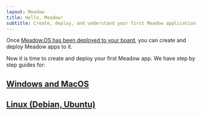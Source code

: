 ```yaml
---
layout: Meadow
title: Hello, Meadow!
subtitle: Create, deploy, and understand your first Meadow application.
---
```


Once [Meadow.OS has been deployed to your board](/Meadow/Getting_Started/Deploying_Meadow), you can create and deploy Meadow apps to it.

Now it is time to create and deploy your first Meadow app. We have step by step guides for:
## [Windows and MacOS](/Meadow/Getting_Started/Hello_World/Windows_MacOS)
## [Linux (Debian, Ubuntu)](/Meadow/Getting_Started/Hello_World/Debian_Ubuntu)